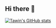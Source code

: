 ## Hi there 👋

[![Tawin's GitHub stats](https://github-readme-stats.vercel.app/api?username=poltawin)](https://github.com/anuraghazra/github-readme-stats)
<!--
**poltawin/poltawin** is a ✨ _special_ ✨ repository because its `README.md` (this file) appears on your GitHub profile.

Here are some ideas to get you started:

- 🔭 I’m currently working on ...
- 🌱 I’m currently learning ...
- 👯 I’m looking to collaborate on ...
- 🤔 I’m looking for help with ...
- 💬 Ask me about ...
- 📫 How to reach me: ...
- 😄 Pronouns: ...
- ⚡ Fun fact: ...
-->
